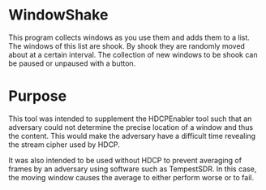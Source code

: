 # WindowShake

This program collects windows as you use them and adds them to a list. The windows
of this list are shook. By shook they are randomly moved about at a certain interval. The
collection of new windows to be shook can be paused or unpaused with a button.

# Purpose

This tool was intended to supplement the HDCPEnabler tool such that an adversary could
not determine the precise location of a window and thus the content. This would make
the adversary have a difficult time revealing the stream cipher used by HDCP.

It was also intended to be used without HDCP to prevent averaging of frames by an
adversary using software such as TempestSDR. In this case, the moving window causes
the average to either perform worse or to fail.
